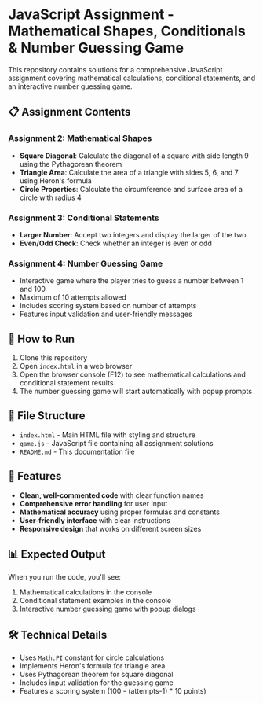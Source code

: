 # JavaScript Assignment - Mathematical Shapes, Conditionals & Number Guessing Game

This repository contains solutions for a comprehensive JavaScript assignment covering mathematical calculations, conditional statements, and an interactive number guessing game.

## 📋 Assignment Contents

### Assignment 2: Mathematical Shapes
- **Square Diagonal**: Calculate the diagonal of a square with side length 9 using the Pythagorean theorem
- **Triangle Area**: Calculate the area of a triangle with sides 5, 6, and 7 using Heron's formula
- **Circle Properties**: Calculate the circumference and surface area of a circle with radius 4

### Assignment 3: Conditional Statements
- **Larger Number**: Accept two integers and display the larger of the two
- **Even/Odd Check**: Check whether an integer is even or odd

### Assignment 4: Number Guessing Game
- Interactive game where the player tries to guess a number between 1 and 100
- Maximum of 10 attempts allowed
- Includes scoring system based on number of attempts
- Features input validation and user-friendly messages

## 🚀 How to Run

1. Clone this repository
2. Open `index.html` in a web browser
3. Open the browser console (F12) to see mathematical calculations and conditional statement results
4. The number guessing game will start automatically with popup prompts

## 📁 File Structure

- `index.html` - Main HTML file with styling and structure
- `game.js` - JavaScript file containing all assignment solutions
- `README.md` - This documentation file

## 🎯 Features

- **Clean, well-commented code** with clear function names
- **Comprehensive error handling** for user input
- **Mathematical accuracy** using proper formulas and constants
- **User-friendly interface** with clear instructions
- **Responsive design** that works on different screen sizes

## 📊 Expected Output

When you run the code, you'll see:
1. Mathematical calculations in the console
2. Conditional statement examples in the console
3. Interactive number guessing game with popup dialogs

## 🛠️ Technical Details

- Uses `Math.PI` constant for circle calculations
- Implements Heron's formula for triangle area
- Uses Pythagorean theorem for square diagonal
- Includes input validation for the guessing game
- Features a scoring system (100 - (attempts-1) * 10 points)